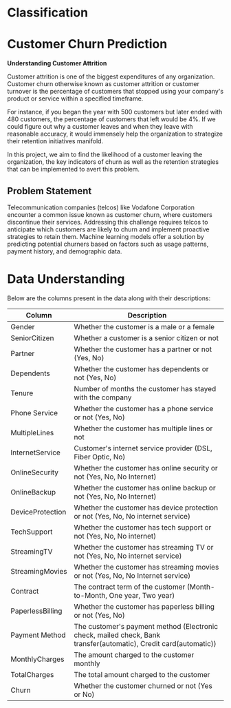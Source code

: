 # Classification
# Customer Churn Prediction
**Understanding Customer Attrition**

Customer attrition is one of the biggest expenditures of any organization. Customer churn otherwise known as customer attrition or customer turnover is the percentage of customers that stopped using your company's product or service within a specified timeframe.

For instance, if you began the year with 500 customers but later ended with 480 customers, the percentage of customers that left would be 4%. If we could figure out why a customer leaves and when they leave with reasonable accuracy, it would immensely help the organization to strategize their retention initiatives manifold.

In this project, we aim to find the likelihood of a customer leaving the organization, the key indicators of churn as well as the retention strategies that can be implemented to avert this problem.

## Problem Statement

Telecommunication companies (telcos) like Vodafone Corporation encounter a common issue known as customer churn, where customers discontinue their services. Addressing this challenge requires telcos to anticipate which customers are likely to churn and implement proactive strategies to retain them. Machine learning models offer a solution by predicting potential churners based on factors such as usage patterns, payment history, and demographic data.


# Data Understanding

Below are the columns present in the data along with their descriptions:

| Column            | Description                                                         |
|-------------------|---------------------------------------------------------------------|
| Gender            | Whether the customer is a male or a female                          |
| SeniorCitizen     | Whether a customer is a senior citizen or not                       |
| Partner           | Whether the customer has a partner or not (Yes, No)                 |
| Dependents        | Whether the customer has dependents or not (Yes, No)                |
| Tenure            | Number of months the customer has stayed with the company          |
| Phone Service     | Whether the customer has a phone service or not (Yes, No)           |
| MultipleLines     | Whether the customer has multiple lines or not                      |
| InternetService   | Customer's internet service provider (DSL, Fiber Optic, No)        |
| OnlineSecurity    | Whether the customer has online security or not (Yes, No, No Internet) |
| OnlineBackup      | Whether the customer has online backup or not (Yes, No, No Internet) |
| DeviceProtection  | Whether the customer has device protection or not (Yes, No, No internet service) |
| TechSupport       | Whether the customer has tech support or not (Yes, No, No internet) |
| StreamingTV       | Whether the customer has streaming TV or not (Yes, No, No internet service) |
| StreamingMovies   | Whether the customer has streaming movies or not (Yes, No, No Internet service) |
| Contract          | The contract term of the customer (Month-to-Month, One year, Two year) |
| PaperlessBilling  | Whether the customer has paperless billing or not (Yes, No)        |
| Payment Method    | The customer's payment method (Electronic check, mailed check, Bank transfer(automatic), Credit card(automatic)) |
| MonthlyCharges    | The amount charged to the customer monthly                          |
| TotalCharges      | The total amount charged to the customer                            |
| Churn             | Whether the customer churned or not (Yes or No)                     |

